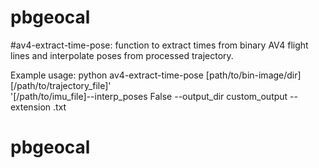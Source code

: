 # pbgeocal
#av4-extract-time-pose: function to extract times from binary AV4 flight lines and interpolate poses from processed trajectory. 

Example usage: python av4-extract-time-pose [path/to/bin-image/dir] [/path/to/trajectory_file]'\
              '[/path/to/imu_file]--interp_poses False --output_dir custom_output --extension .txt
# pbgeocal
